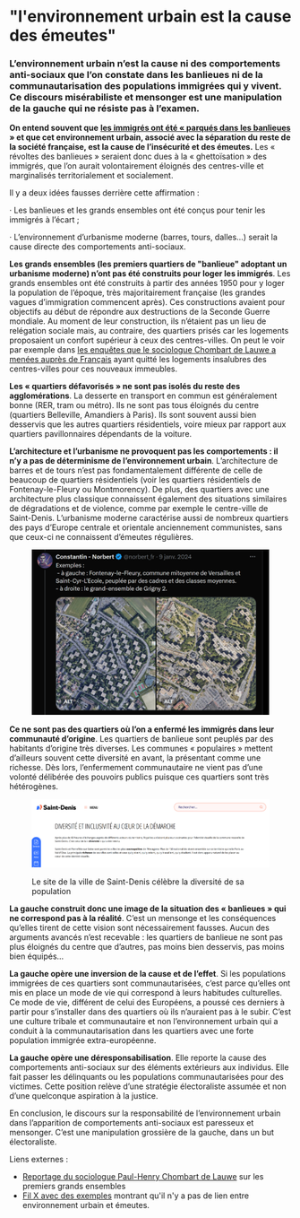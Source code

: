 # "l'environnement urbain est la cause des émeutes"

### L’environnement urbain n’est la cause ni des comportements anti-sociaux que l’on constate dans les banlieues ni de la communautarisation des populations immigrées qui y vivent. Ce discours misérabiliste et mensonger est une manipulation de la gauche qui ne résiste pas à l’examen.

**On entend souvent que** [**les immigrés ont été « parqués dans les banlieues**](https://x.com/DestinationTele/status/1890741112085561743) **» et que cet environnement urbain, associé avec la séparation du reste de la société française, est la cause de l’insécurité et des émeutes.** Les « révoltes des banlieues » seraient donc dues à la « ghettoïsation » des immigrés, que l’on aurait volontairement éloignés des centres-ville et marginalisés territorialement et socialement.

Il y a deux idées fausses derrière cette affirmation :

·       Les banlieues et les grands ensembles ont été conçus pour tenir les immigrés à l’écart ;

·       L’environnement d’urbanisme moderne (barres, tours, dalles…) serait la cause directe des comportements anti-sociaux.

**Les grands ensembles (les premiers quartiers de "banlieue" adoptant un urbanisme moderne) n’ont pas été construits pour loger les immigrés**. Les grands ensembles ont été construits à partir des années 1950 pour y loger la population de l’époque, très majoritairement française (les grandes vagues d’immigration commencent après). Ces constructions avaient pour objectifs au début de répondre aux destructions de la Seconde Guerre mondiale. Au moment de leur construction, ils n’étaient pas un lieu de relégation sociale mais, au contraire, des quartiers prisés car les logements proposaient un confort supérieur à ceux des centres-villes. On peut le voir par exemple dans [les enquêtes que le sociologue Chombart de Lauwe a menées auprès de Français](https://madelen.ina.fr/content/la-butte-a-la-reine-77263?locale=fr) ayant quitté les logements insalubres des centres-villes pour ces nouveaux immeubles.

**Les « quartiers défavorisés » ne sont pas isolés du reste des agglomérations**. La desserte en transport en commun est généralement bonne (RER, tram ou métro). Ils ne sont pas tous éloignés du centre (quartiers Belleville, Amandiers à Paris). Ils sont souvent aussi bien desservis que les autres quartiers résidentiels, voire mieux par rapport aux quartiers pavillonnaires dépendants de la voiture.

**L’architecture et l’urbanisme ne provoquent pas les comportements : il n’y a pas de déterminisme de l’environnement urbain**. L’architecture de barres et de tours n’est pas fondamentalement différente de celle de beaucoup de quartiers résidentiels (voir les quartiers résidentiels de Fontenay-le-Fleury ou Montmorency). De plus, des quartiers avec une architecture plus classique connaissent également des situations similaires de dégradations et de violence, comme par exemple le centre-ville de Saint-Denis. L’urbanisme moderne caractérise aussi de nombreux quartiers des pays d’Europe centrale et orientale anciennement communistes, sans que ceux-ci ne connaissent d’émeutes régulières.

<figure><img src="../.gitbook/assets/image (8) (1) (1).png" alt=""><figcaption></figcaption></figure>

**Ce ne sont pas des quartiers où l’on a enfermé les immigrés dans leur communauté d’origine**. Les quartiers de banlieue sont peuplés par des habitants d’origine très diverses. Les communes « populaires » mettent d’ailleurs souvent cette diversité en avant, la présentant comme une richesse. Dès lors, l’enfermement communautaire ne vient pas d’une volonté délibérée des pouvoirs publics puisque ces quartiers sont très hétérogènes.

<figure><img src="../.gitbook/assets/image (7) (1) (1).png" alt=""><figcaption><p>Le site de la ville de Saint-Denis célèbre la diversité de sa population</p></figcaption></figure>

**La gauche construit donc une image de la situation des « banlieues » qui ne correspond pas à la réalité**. C’est un mensonge et les conséquences qu’elles tirent de cette vision sont nécessairement fausses. Aucun des arguments avancés n’est recevable : les quartiers de banlieue ne sont pas plus éloignés du centre que d’autres, pas moins bien desservis, pas moins bien équipés…

**La gauche opère une inversion de la cause et de l’effet**. Si les populations immigrées de ces quartiers sont communautarisées, c’est parce qu’elles ont mis en place un mode de vie qui correspond à leurs habitudes culturelles. Ce mode de vie, différent de celui des Européens, a poussé ces derniers à partir pour s’installer dans des quartiers où ils n’auraient pas à le subir. C’est une culture tribale et communautaire et non l’environnement urbain qui a conduit à la communautarisation dans les quartiers avec une forte population immigrée extra-européenne.

**La gauche opère une déresponsabilisation**. Elle reporte la cause des comportements anti-sociaux sur des éléments extérieurs aux individus. Elle fait passer les délinquants ou les populations communautarisées pour des victimes. Cette position relève d’une stratégie électoraliste assumée et non d’une quelconque aspiration à la justice.

En conclusion, le discours sur la responsabilité de l’environnement urbain dans l’apparition de comportements anti-sociaux est paresseux et mensonger. C’est une manipulation grossière de la gauche, dans un but électoraliste.



Liens externes :

* [Reportage du sociologue Paul-Henry Chombart de Lauwe](https://madelen.ina.fr/content/la-butte-a-la-reine-77263?locale=fr) sur les premiers grands ensembles
* [Fil X avec des exemples](https://x.com/norbert_fr/status/1744821223853273523) montrant qu'il n'y a pas de lien entre environnement urbain et émeutes.
